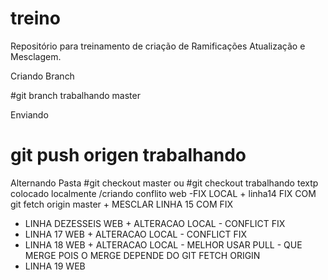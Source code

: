 # treino
Repositório para treinamento de criação de Ramificações Atualização e Mesclagem.

Criando Branch 

#git branch trabalhando master

Enviando
# git push origen trabalhando

Alternando Pasta
#git checkout master ou  #git checkout trabalhando
textp colocado localmente /criando conflito web -FIX
LOCAL + linha14
FIX COM git fetch origin master + MESCLAR LINHA 15 COM FIX
* LINHA DEZESSEIS WEB + ALTERACAO LOCAL - CONFLICT FIX
* LINHA 17 WEB + ALTERACAO LOCAL - CONFLICT FIX
* LINHA 18 WEB + ALTERACAO LOCAL - MELHOR USAR PULL - QUE MERGE POIS O MERGE DEPENDE DO GIT FETCH ORIGIN
* LINHA 19 WEB

